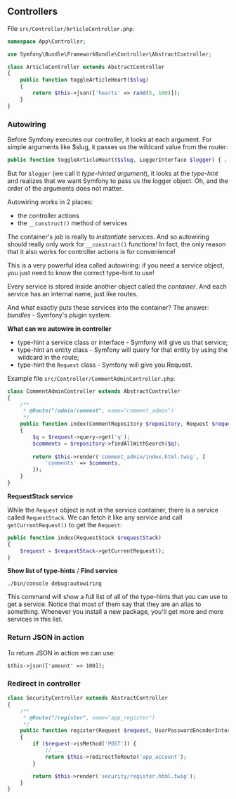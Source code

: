 
## Controllers

File `src/Controller/ArticleController.php`:

```php
namespace App\Controller;

use Symfony\Bundle\FrameworkBundle\Controller\AbstractController;

class ArticleController extends AbstractController
{
    public function toggleArticleHeart($slug)
    {
        return $this->json(['hearts' => rand(5, 100)]);
    }
}
```

### Autowiring

Before Symfony executes our controller, it looks at each argument. For simple arguments like $slug, it passes us the wildcard value from the router:

```php
public function toggleArticleHeart($slug, LoggerInterface $logger) { ... }
```

But for `$logger` (we call it *type-hinted argument*), it looks at the *type-hint* and realizes that we want Symfony to pass us the logger object. 
Oh, and the order of the arguments does not matter.

Autowiring works in 2 places:

- the controller actions
- the `__construct()` method of services

The container's job is really to *instantiate* services. 
And so autowiring should really only work for `__construct()` functions! 
In fact, the only reason that it also works for controller actions is for convenience!

This is a very powerful idea called autowiring: 
if you need a service object, you just need to know the correct type-hint to use!

Every service is stored inside another object called the *container*. 
And each service has an internal name, just like routes.

And what exactly puts these services into the container? The answer: *bundles* - Symfony's plugin system.

**What can we autowire in controller**

- type-hint a service class or interface - Symfony will give us that service;
- type-hint an entity class - Symfony will query for that entity by using the wildcard in the route;
- type-hint the `Request` class - Symfony will give you Request.

Example file `src/Controller/CommentAdminController.php`:

```php
class CommentAdminController extends AbstractController
{
    /**
     * @Route("/admin/comment", name="comment_admin")
     */
    public function index(CommentRepository $repository, Request $request)
    {
        $q = $request->query->get('q');
        $comments = $repository->findAllWithSearch($q);
        
        return $this->render('comment_admin/index.html.twig', [
            'comments' => $comments,
        ]);
    }
}
```

**RequestStack service**

While the `Request` object is not in the service container, there is a service called `RequestStack`. 
We can fetch it like any service and call `getCurrentRequest()` to get the `Request`:

```php
public function index(RequestStack $requestStack)
{
    $request = $requestStack->getCurrentRequest();
}
```

**Show list of type-hints** / **Find service**

```
./bin/console debug:autowiring
```

This command will show a full list of all of the type-hints that you can use to get a service. 
Notice that most of them say that they are an alias to something.
Whenever you install a new package, you'll get more and more services in this list.

### Return JSON in action

To return JSON in action we can use:

```
$this->json(['amount' => 100]);
```

### Redirect in controller

```php
class SecurityController extends AbstractController
{
    /**
     * @Route("/register", name="app_register")
     */
    public function register(Request $request, UserPasswordEncoderInterface $passwordEncoder)
    {
        if ($request->isMethod('POST')) {
            // ...
            return $this->redirectToRoute('app_account');
        }

        return $this->render('security/register.html.twig');
    }
}
```
